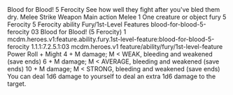 <ability>
  <name>Blood for Blood!</name>
  <cost>5 Ferocity</cost>
  <flavor>See how well they fight after you&apos;ve bled them dry.</flavor>
  <keywords>
    <keyword>Melee</keyword>
    <keyword>Strike</keyword>
    <keyword>Weapon</keyword>
  </keywords>
  <type>Main action</type>
  <distance>Melee 1</distance>
  <target>One creature or object</target>
  <metadata>
    <class>fury</class>
    <cost>5 Ferocity</cost>
    <cost_amount>5</cost_amount>
    <cost_resource>Ferocity</cost_resource>
    <feature_type>ability</feature_type>
    <file_dpath>Fury/1st-Level Features</file_dpath>
    <item_id>blood-for-blood-5-ferocity</item_id>
    <item_index>03</item_index>
    <item_name>Blood for Blood! (5 Ferocity)</item_name>
    <level>1</level>
    <scc>mcdm.heroes.v1:feature.ability.fury.1st-level-feature:blood-for-blood-5-ferocity</scc>
    <scdc>1.1.1:7.2.5.1:03</scdc>
    <source>mcdm.heroes.v1</source>
    <type>feature/ability/fury/1st-level-feature</type>
  </metadata>
  <effects>
    <effect type="roll">
      <roll>Power Roll + Might</roll>
      <t1>4 + M damage; M &lt; WEAK, bleeding and weakened (save ends)</t1>
      <t2>6 + M damage; M &lt; AVERAGE, bleeding and weakened (save ends)</t2>
      <t3>10 + M damage; M &lt; STRONG, bleeding and weakened (save ends)</t3>
    </effect>
    <effect type="mundane">You can deal 1d6 damage to yourself to deal an extra 1d6 damage to the target.</effect>
  </effects>
</ability>
